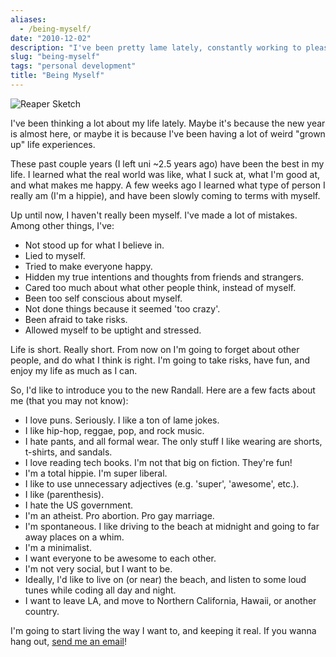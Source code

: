 ```yaml
---
aliases:
  - /being-myself/
date: "2010-12-02"
description: "I've been pretty lame lately, constantly working to please other people.  But not anymore!"
slug: "being-myself"
tags: "personal development"
title: "Being Myself"
---
```



![Reaper Sketch][]


I've been thinking a lot about my life lately.  Maybe it's because the new year
is almost here, or maybe it is because I've been having a lot of weird "grown
up" life experiences.

These past couple years (I left uni ~2.5 years ago) have been the best in my
life.  I learned what the real world was like, what I suck at, what I'm good
at, and what makes me happy. A few weeks ago I learned what type of person I
really am (I'm a hippie), and have been slowly coming to terms with myself.

Up until now, I haven't really been myself.  I've made a lot of mistakes.
Among other things, I've:

-   Not stood up for what I believe in.
-   Lied to myself.
-   Tried to make everyone happy.
-   Hidden my true intentions and thoughts from friends and strangers.
-   Cared too much about what other people think, instead of myself.
-   Been too self conscious about myself.
-   Not done things because it seemed 'too crazy'.
-   Been afraid to take risks.
-   Allowed myself to be uptight and stressed.

Life is short.  Really short.  From now on I'm going to forget about other
people, and do what I think is right.  I'm going to take risks, have fun, and
enjoy my life as much as I can.

So, I'd like to introduce you to the new Randall.  Here are a few facts about
me (that you may not know):

-   I love puns.  Seriously.  I like a ton of lame jokes.
-   I like hip-hop, reggae, pop, and rock music.
-   I hate pants, and all formal wear.  The only stuff I like wearing are
    shorts, t-shirts, and sandals.
-   I love reading tech books.  I'm not that big on fiction.  They're fun!
-   I'm a total hippie.  I'm super liberal.
-   I like to use unnecessary adjectives (e.g. 'super', 'awesome', etc.).
-   I like (parenthesis).
-   I hate the US government.
-   I'm an atheist.  Pro abortion.  Pro gay marriage.
-   I'm spontaneous.  I like driving to the beach at midnight and going to far
    away places on a whim.
-   I'm a minimalist.
-   I want everyone to be awesome to each other.
-   I'm not very social, but I want to be.
-   Ideally, I'd like to live on (or near) the beach, and listen to some loud
    tunes while coding all day and night.
-   I want to leave LA, and move to Northern California, Hawaii, or another
    country.

I'm going to start living the way I want to, and keeping it real.  If you wanna
hang out, [send me an email][]!


  [Reaper Sketch]: /static/images/2010/reaper-sketch.png "Reaper Sketch"
  [send me an email]: mailto:r@rdegges.com "Randall Degges' Email"
